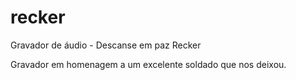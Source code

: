 # recker
Gravador de áudio - Descanse em paz Recker

Gravador em homenagem a um excelente soldado que nos deixou.

